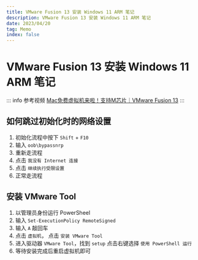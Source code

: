 ```yaml
---
title: VMware Fusion 13 安装 Windows 11 ARM 笔记
description: VMware Fusion 13 安装 Windows 11 ARM 笔记
date: 2023/04/20
tag: Memo
index: false
---
```


# VMware Fusion 13 安装 Windows 11 ARM 笔记

::: info 参考视频
[Mac免费虚拟机来啦！支持M芯片｜VMware Fusion 13](https://www.bilibili.com/video/BV1YP4y1R7L4)
:::

## 如何跳过初始化时的网络设置

1. 初始化流程中按下 ``Shift`` + ``F10``
2. 输入 ``oob\bypassnrp``
3. 重新走流程
4. 点击 ``我没有 Internet 连接``
5. 点击 ``继续执行受限设置``
6. 正常走流程

## 安装 VMware Tool

1. 以管理员身份运行 PowerSheel
2. 输入 ``Set-ExecutionPolicy RemoteSigned``
3. 输入 ``A`` 敲回车
4. 点击 ``虚拟机``， 点击 ``安装 VMware Tool``
5. 进入驱动器 ``VMware Tool``，找到 ``setup`` 点击右键选择 ``使用 PowerShell 运行``
6. 等待安装完成后重启虚拟机即可
